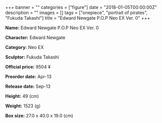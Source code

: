 +++
banner = ""
categories = ["figure"]
date = "2018-01-05T00:00:00Z"
description = ""
images = []
tags = ["onepiece", "portrait of pirates", "Fukuda Takashi"]
title = "Edward Newgate P.O.P Neo EX Ver. 0"
+++

**Name:** Edward Newgate P.O.P Neo EX Ver. 0

**Character:** Edward Newgate

**Category:** Neo EX 

**Sculptor:** Fukuda Takashi

**Official price:** 9504 ¥

**Preorder date:** Apr-13

**Release date:** Sep-13

**Height:** 49 (cm)

**Weight:** 1523 (g)

**Box size:** 27.0 x 40.0 x 19.0 (cm)


